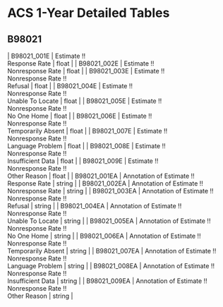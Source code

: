 # ACS 1-Year Detailed Tables

## B98021

| B98021_001E | Estimate !!<br>Response Rate | float |
| B98021_002E | Estimate !!<br>Nonresponse Rate | float |
| B98021_003E | Estimate !!<br>Nonresponse Rate !!<br>Refusal | float |
| B98021_004E | Estimate !!<br>Nonresponse Rate !!<br>Unable To Locate | float |
| B98021_005E | Estimate !!<br>Nonresponse Rate !!<br>No One Home | float |
| B98021_006E | Estimate !!<br>Nonresponse Rate !!<br>Temporarily Absent | float |
| B98021_007E | Estimate !!<br>Nonresponse Rate !!<br>Language Problem | float |
| B98021_008E | Estimate !!<br>Nonresponse Rate !!<br>Insufficient Data | float |
| B98021_009E | Estimate !!<br>Nonresponse Rate !!<br>Other Reason | float |
| B98021_001EA | Annotation of Estimate !!<br>Response Rate | string |
| B98021_002EA | Annotation of Estimate !!<br>Nonresponse Rate | string |
| B98021_003EA | Annotation of Estimate !!<br>Nonresponse Rate !!<br>Refusal | string |
| B98021_004EA | Annotation of Estimate !!<br>Nonresponse Rate !!<br>Unable To Locate | string |
| B98021_005EA | Annotation of Estimate !!<br>Nonresponse Rate !!<br>No One Home | string |
| B98021_006EA | Annotation of Estimate !!<br>Nonresponse Rate !!<br>Temporarily Absent | string |
| B98021_007EA | Annotation of Estimate !!<br>Nonresponse Rate !!<br>Language Problem | string |
| B98021_008EA | Annotation of Estimate !!<br>Nonresponse Rate !!<br>Insufficient Data | string |
| B98021_009EA | Annotation of Estimate !!<br>Nonresponse Rate !!<br>Other Reason | string |

